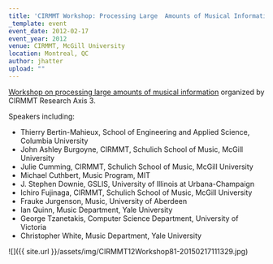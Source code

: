 ```yaml
---
title: 'CIRMMT Workshop: Processing Large  Amounts of Musical Information'
_template: event
event_date: 2012-02-17
event_year: 2012
venue: CIRMMT, McGill University
location: Montreal, QC
author: jhatter
upload: ""
---
```


[Workshop on processing large amounts of musical information](http://www.cirmmt.org/activities/workshops/research/musical-info/event) organized by CIRMMT Research Axis 3.

Speakers including:

* Thierry Bertin-Mahieux, School of Engineering and Applied Science, Columbia University
* John Ashley Burgoyne, CIRMMT, Schulich School of Music, McGill University
* Julie Cumming, CIRMMT, Schulich School of Music, McGill University
* Michael Cuthbert, Music Program, MIT
* J. Stephen Downie, GSLIS, University of Illinois at Urbana-Champaign
* Ichiro Fujinaga, CIRMMT, Schulich School of Music, McGill University
* Frauke Jurgenson, Music, University of Aberdeen
* Ian Quinn, Music Department, Yale University
* George Tzanetakis, Computer Science Department, University of Victoria
* Christopher White, Music Department, Yale University

![]({{ site.url }}/assets/img/CIRMMT12Workshop81-20150217111329.jpg)
